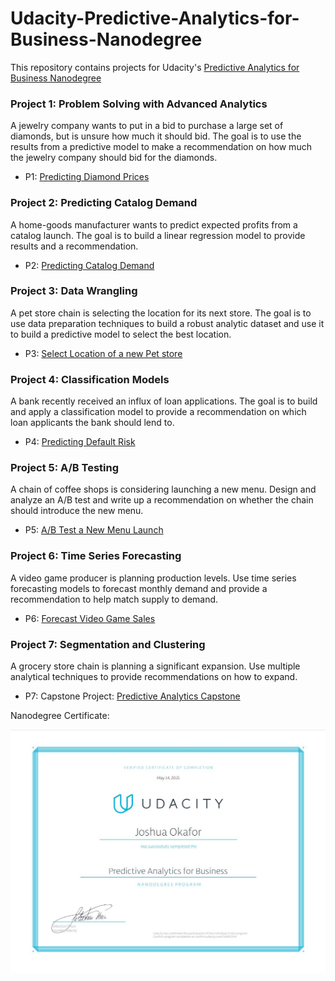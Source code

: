 # Udacity-Predictive-Analytics-for-Business-Nanodegree
This repository contains projects for Udacity's [Predictive Analytics for Business Nanodegree](https://www.udacity.com/course/business-analyst-nanodegree--nd008) 

### Project 1: Problem Solving with Advanced Analytics


A jewelry company wants to put in a bid to purchase a large set of diamonds, but is unsure how much it should bid. The goal is to use the results from a predictive model to make a recommendation on how much the jewelry company should bid for the diamonds.

- P1: [Predicting Diamond Prices](https://github.com/JoshuaOkafor/Udacity-Predictive-Analytics-for-Business-Nanodegree/tree/main/P1%20-%20Predicting%20Diamond%20Prices)

### Project 2: Predicting Catalog Demand

A home-goods manufacturer wants to predict expected profits from a catalog launch. The goal is to build a linear regression model to provide results and a
recommendation.

- P2: [Predicting Catalog Demand](https://github.com/JoshuaOkafor/Udacity-Predictive-Analytics-for-Business-Nanodegree/tree/main/P2%20-%20Predicting%20Catalog%20Demand)

### Project 3: Data Wrangling

A pet store chain is selecting the location for its next store. The goal is to use data preparation techniques to build
a robust analytic dataset and use it to build a predictive model to select the best location.

- P3: [Select Location of a new Pet store](https://github.com/JoshuaOkafor/Udacity-Predictive-Analytics-for-Business-Nanodegree/tree/main/P3%20-%20Data%20Wrangling)

### Project 4: Classification Models

A bank recently received an influx of loan applications. The goal is to build and apply a classification model to
provide a recommendation on which loan applicants the bank should lend to.

- P4: [Predicting Default Risk](https://github.com/JoshuaOkafor/Udacity-Predictive-Analytics-for-Business-Nanodegree/tree/main/P4%20-%20Classification%20Models)

### Project 5: A/B Testing

A chain of coffee shops is considering launching a new menu. Design and analyze an A/B test and
write up a recommendation on whether the chain should introduce the new menu.

- P5: [A/B Test a New Menu Launch](https://github.com/JoshuaOkafor/Udacity-Predictive-Analytics-for-Business-Nanodegree/tree/main/P5%20-%20AB%20Testing)

### Project 6: Time Series Forecasting

A video game producer is planning production levels. Use time series forecasting models to forecast
monthly demand and provide a recommendation to help match supply to demand.

- P6: [Forecast Video Game Sales](https://github.com/JoshuaOkafor/Udacity-Predictive-Analytics-for-Business-Nanodegree/tree/main/P6%20-%20Time%20Series%20Forecasting)

### Project 7: Segmentation and Clustering

A grocery store chain is planning a significant expansion. Use multiple analytical techniques to
provide recommendations on how to expand. 

- P7: Capstone Project: [Predictive Analytics Capstone](https://github.com/JoshuaOkafor/Udacity-Predictive-Analytics-for-Business-Nanodegree/tree/main/P7%20-%20Segmentation%20and%20Clustering)


Nanodegree Certificate:

![Udacity Predictive Analytics for Business Nanodegree](https://github.com/JoshuaOkafor/Udacity-Predictive-Analytics-for-Business-Nanodegree/blob/main/Nanodegree%20Certificate.JPG)


